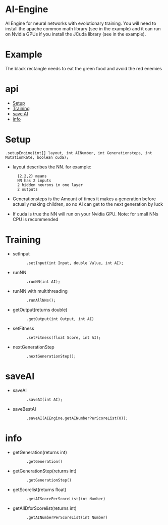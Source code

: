 # AI-Engine
AI Engine for neural networks with evolutionary training. You will need to install the apache common math library (see in the example) and it can run on Nvidia GPUs if you install the JCuda library (see in the example).

# Example
The black rectangle needs to eat the green food and avoid the red enemies

# api
* [Setup](#Setup)
* [Training](#Training)
* [save AI](#saveAI)
* [info](#info)

# Setup

	.setupEngine(int[] layout, int AINumber, int Generationsteps, int MutationRate, boolean cuda);

* layout describes the NN. for example:

		{2,2,2} means 
		NN has 2 inputs
		2 hidden neurons in one layer
		2 outputs
			
* Generationsteps is the Amount of times it makes a generation before actually making children, so no AI can get to the next generation by luck

* If cuda is true the NN will run on your Nvidia GPU. Note: for small NNs CPU is recommended

# Training
* setInput

			.setInput(int Input, double Value, int AI);
* runNN

			.runNN(int AI);
* runNN with multithreading

			.runAllNNs();
* getOutput(returns double)

			.getOutput(int Output, int AI)
* setFitness

			.setFitness(float Score, int AI);
* nextGenerationStep
			
			.nextGenerationStep();
			
# saveAI

* saveAI

			.saveAI(int AI);
			
* saveBestAI

			.saveAI(AIEngine.getAINumberPerScoreList(0));
			
# info

* getGeneration(returns int)

			.getGeneration()
* getGenerationStep(returns int)

			.getGenerationStep()
* getScorelist(returns float)

			.getAIScorePerScoreList(int Number)
* getAIIDforScorelist(returns int)

			.getAINumberPerScoreList(int Number)
